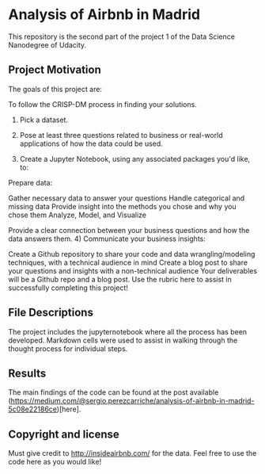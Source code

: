 # Analysis of Airbnb in Madrid

This repository is the second part of the project 1 of the Data Science Nanodegree of Udacity.

## Project Motivation

The goals of this project are:

To follow the CRISP-DM process in finding your solutions.

1) Pick a dataset.

2) Pose at least three questions related to business or real-world applications of how the data could be used.

3) Create a Jupyter Notebook, using any associated packages you'd like, to:

Prepare data:

Gather necessary data to answer your questions
Handle categorical and missing data
Provide insight into the methods you chose and why you chose them
Analyze, Model, and Visualize

Provide a clear connection between your business questions and how the data answers them.
4) Communicate your business insights:

Create a Github repository to share your code and data wrangling/modeling techniques, with a technical audience in mind
Create a blog post to share your questions and insights with a non-technical audience
Your deliverables will be a Github repo and a blog post. Use the rubric here to assist in successfully completing this project!

## File Descriptions

The project includes the jupyternotebook where all the process has been developed. Markdown cells were used to assist in walking through the thought process for individual steps.

## Results

The main findings of the code can be found at the post available (https://medium.com/@sergio.perezcarriche/analysis-of-airbnb-in-madrid-5c08e22186ce)[here].

## Copyright and license

Must give credit to http://insideairbnb.com/ for the data. Feel free to use the code here as you would like!
